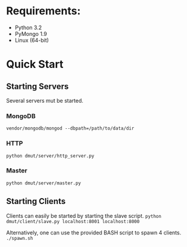 # Requirements:
* Python 3.2
* PyMongo 1.9
* Linux (64-bit)

# Quick Start
## Starting Servers
Several servers mut be started.

### MongoDB
`vendor/mongodb/mongod --dbpath=/path/to/data/dir`

### HTTP
`python dmut/server/http_server.py`

### Master
`python dmut/server/master.py`

## Starting Clients
Clients can easily be started by starting the slave script.
`python dmut/client/slave.py localhost:8001 localhost:8000`

Alternatively, one can use the provided BASH script to spawn 4 clients.
`./spawn.sh`
